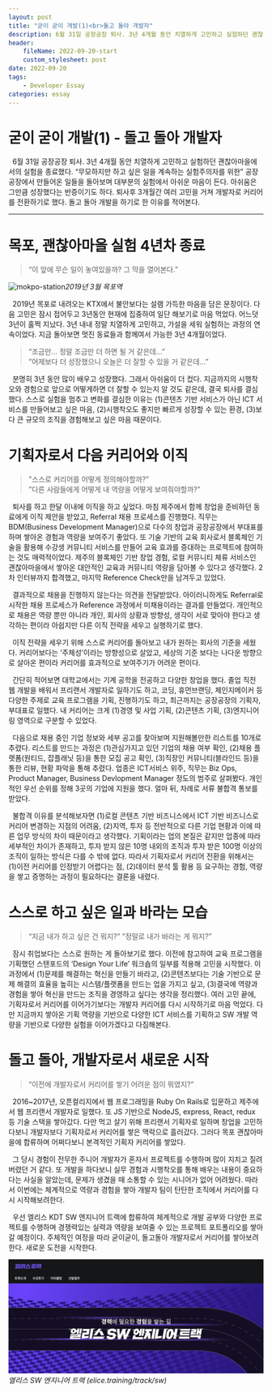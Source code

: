 ```yaml
---
layout: post
title: "굳이 굳이 개발(1)<br>돌고 돌아 개발자"
description: 6월 31일 공장공장 퇴사. 3년 4개월 동안 치열하게 고민하고 실험하던 괜찮아마을에서의 실험을 종료했다. “무모하지만 하고 싶은 일을 계속하는 실험주의자를 위한” 공장공장에서 만들어온 일들을 돌아보며 대부분의 실험에서 아쉬운 마음이 든다. 아쉬움은 그만큼 성장했다는 반증이기도 하다. 퇴사후 3개월간 여러 고민을 거쳐 개발자로 커리어를 전환하기로 했다. 돌고 돌아 개발을 하기로 한 이유를 적어본다.
header:
    fileName: 2022-09-20-start
    custom_stylesheet: post
date: 2022-09-20
tags:
    - Developer Essay
categories: essay
---
```


# 굳이 굳이 개발(1) - 돌고 돌아 개발자

&nbsp; 6월 31일 공장공장 퇴사. 3년 4개월 동안 치열하게 고민하고 실험하던 괜찮아마을에서의 실험을 종료했다. “무모하지만 하고 싶은 일을 계속하는 실험주의자를 위한” 공장공장에서 만들어온 일들을 돌아보며 대부분의 실험에서 아쉬운 마음이 든다. 아쉬움은 그만큼 성장했다는 반증이기도 하다. 퇴사후 3개월간 여러 고민을 거쳐 개발자로 커리어를 전환하기로 했다. 돌고 돌아 개발을 하기로 한 이유를 적어본다.

---

# 목포, 괜찮아마을 실험 4년차 종료

> “이 앞에 무슨 일이 놓여있을까? 그 막을 열어본다.”

![mokpo-station](/assets/images/post/2022-09-20-start/mokpo-station-1.jpeg)_2019년 3월 목포역_

&nbsp; 2019년 목포로 내려오는 KTX에서 불안보다는 설램 가득한 마음을 담은 문장이다. 다음 고민은 잠시 접어두고 3년동안 현재에 집중하여 일단 해보기로 마음 먹었다. 어느덧 3년이 훌쩍 지났다. 3년 내내 정말 치열하게 고민하고, 가설을 세워 실험하는 과정의 연속이었다. 지금 돌아보면 멋진 동료들과 함께여서 가능한 3년 4개월이었다.

> “조금만… 정말 조금만 더 하면 될 거 같은데…” <br>
> ”어제보다 더 성장했으니 오늘은 더 잘할 수 있을 거 같은데…”

&nbsp; 분명히 3년 동안 많이 배우고 성장했다. 그래서 아쉬움이 더 컸다. 지금까지의 시행착오와 경험으로 앞으로 어떻게하면 더 잘할 수 있는지 알 것도 같은데, 결국 퇴사를 결심했다. 스스로 실험을 멈추고 변화를 결심한 이유는 (1)콘텐츠 기반 서비스가 아닌 ICT 서비스를 만들어보고 싶은 마음, (2)시행착오도 좋지만 빠르게 성장할 수 있는 환경, (3)보다 큰 규모의 조직을 경험해보고 싶은 마음 때문이다.

# 기획자로서 다음 커리어와 이직

> "스스로 커리어를 어떻게 정의해야할까?” <br>
> ”다른 사람들에게 어떻게 내 역량을 어떻게 보여줘야할까?”

&nbsp; 퇴사를 하고 한달 이내에 이직을 하고 싶었다. 마침 제주에서 함께 창업을 준비하던 동료에게 이직 제안을 받았고, Referral 채용 프로세스를 진행했다. 직무는 BDM(Business Development Manager)으로 다수의 창업과 공장공장에서 부대표를 하며 쌓아온 경험과 역량을 보여주기 좋았다. 또 기술 기반의 교육 회사로서 블록체인 기술을 활용해 수강생 커뮤니티 서비스를 만들어 교육 효과를 증대하는 프로젝트에 참여하는 것도 매력적이었다. 제주의 블록체인 기반 창업 경험, 로컬 커뮤니티 체류 서비스인 괜찮아마을에서 쌓아온 대안적인 교육과 커뮤니티 역량을 담아볼 수 있다고 생각했다. 2차 인터뷰까지 합격했고, 마지막 Reference Check만을 남겨두고 있었다.

&nbsp; 결과적으로 채용을 진행하지 않는다는 의견을 전달받았다. 아이러니하게도 Referral로 시작한 채용 프로세스가 Reference 과정에서 미채용이라는 결과를 만들었다. 개인적으로 채용은 역량 뿐만 아니라 개인, 회사의 상황과 방향성, 생각이 서로 맞아야 한다고 생각하는 편이라 아쉽지만 다른 이직 전략을 세우고 실행하기로 했다.

&nbsp; 이직 전략을 세우기 위해 스스로 커리어를 돌아보고 내가 원하는 회사의 기준을 세웠다. 커리어보다는 ‘주체성’이라는 방향성으로 살았고, 세상의 기준 보다는 나다운 방향으로 살아온 편이라 커리어를 효과적으로 보여주기가 어려운 편이다.

&nbsp; 간단히 적어보면 대학교에서는 기계 공학을 전공하고 다양한 창업을 했다. 졸업 직전 웹 개발을 배워서 프리랜서 개발자로 일하기도 하고, 코딩, 휴먼브랜딩, 체인지메이커 등 다양한 주제로 교육 프로그램을 기획, 진행하기도 하고, 최근까지는 공장공장의 기획자, 부대표로 일했다. 내 커리어는 크게 (1)경영 및 사업 기획, (2)콘텐츠 기획, (3)엔지니어링 영역으로 구분할 수 있었다.

&nbsp; 다음으로 채용 중인 기업 정보와 세부 공고를 찾아보며 지원해볼만한 리스트를 10개로 추렸다. 리스트를 만드는 과정은 (1)관심가지고 있던 기업의 채용 여부 확인, (2)채용 플랫폼(원티드, 잡플래닛 등)을 통한 모집 공고 확인, (3)직장인 커뮤니티(블라인드 등)을 통한 리뷰, 현황 파악을 통해 추렸다. 업종은 ICT서비스 위주, 직무는 Biz Ops, Product Manager, Business Devlopment Manager 정도의 범주로 살펴봤다. 개인적인 우선 순위를 정해 3곳의 기업에 지원을 했다. 얼마 뒤, 차례로 서류 불합격 통보를 받았다.

&nbsp; 불합격 이유를 분석해보자면 (1)로컬 콘텐츠 기반 비즈니스에서 ICT 기반 비즈니스로 커리어 변경하는 지점의 어려움, (2)지역, 투자 등 전반적으로 다른 기업 현황과 이에 따른 업무 방식의 차이 때문이라고 생각했다. 기획이라는 업의 본질은 같지만 업종에 따라 세부적인 차이가 존재하고, 투자 받지 않은 10명 내외의 조직과 투자 받은 100명 이상의 조직이 일하는 방식은 다를 수 밖에 없다. 따라서 기획자로서 커리어 전환을 위해서는 (1)이전 커리어를 인정받기 어렵다는 점, (2)데이터 분석 툴 활용 등 요구하는 경험, 역량을 쌓고 증명하는 과정이 필요하다는 결론을 내렸다.

# 스스로 하고 싶은 일과 바라는 모습

> “지금 내가 하고 싶은 건 뭐지?”
> ”정말로 내가 바라는 게 뭐지?”

&nbsp; 잠시 취업보다는 스스로 원하는 게 돌아보기로 했다. 이전에 참고하여 교육 프로그램을 기획했던 스탠포드의 ‘Design Your Life’ 워크숍의 일부를 적용해 고민을 시작했다. 이 과정에서 (1)문제를 해결하는 혁신을 만들기 바라고, (2)콘텐츠보다는 기술 기반으로 문제 해결의 효율을 높히는 시스템/플랫폼을 만드는 업을 가지고 싶고, (3)결국에 역량과 경험을 쌓아 혁신을 만드는 조직을 경영하고 싶다는 생각을 정리했다. 여러 고민 끝에, 기획자로서 커리어를 이어가기보다는 개발자 커리어를 다시 시작하기로 마음 먹었다. 다만 지금까지 쌓아온 기획 역량을 기반으로 다양한 ICT 서비스를 기획하고 SW 개발 역량을 기반으로 다양한 실험을 이어가겠다고 다짐해본다.

# 돌고 돌아, 개발자로서 새로운 시작

> “이전에 개발자로서 커리어를 쌓기 어려운 점이 뭐였지?”

&nbsp; 2016~2017년, 오픈컬리지에서 웹 프로그래밍을 Ruby On Rails로 입문하고 제주에서 웹 프리랜서 개발자로 일했다. 또 JS 기반으로 NodeJS, express, React, redux 등 기술 스택을 쌓아갔다. 다만 먹고 살기 위해 프리랜서 기획자로 일하며 창업을 고민하다보니 개발자보다 기획자로서 커리어를 쌓은 맥락으로 흘러갔다. 그러다 목포 괜찮아마을에 합류하며 어쩌다보니 본격적인 기획자 커리어를 쌓았다.

&nbsp; 그 당시 경험이 전무한 주니어 개발자가 혼자서 프로젝트를 수행하며 많이 지치고 질려버렸던 거 같다. 또 개발을 하다보니 실무 경험과 시행착오를 통해 배우는 내용이 중요하다는 사실을 알았는데, 문제가 생겼을 때 소통할 수 있는 시니어가 없어 어려웠다. 따라서 이번에는 체계적으로 역량과 경험을 쌓아 개발자 팀이 탄탄한 조직에서 커리어를 다시 시작해보려한다.

&nbsp; 우선 엘리스 KDT SW 엔지니어 트랙에 합류하여 체계적으로 개발 공부와 다양한 프로젝트를 수행하며 경쟁력있는 실력과 역량을 보여줄 수 있는 프로젝트 포트폴리오를 쌓아갈 예정이다. 주체적인 여정을 따라 굳이굳이, 돌고돌아 개발자로서 커리어를 쌓아보려 한다. 새로운 도전을 시작한다.

![elice-SWtrack-webpage](/assets/images/post/2022-09-20-start/elice-swtrack.png)_엘리스 SW 엔지니어 트랙 (elice.training/track/sw)_
